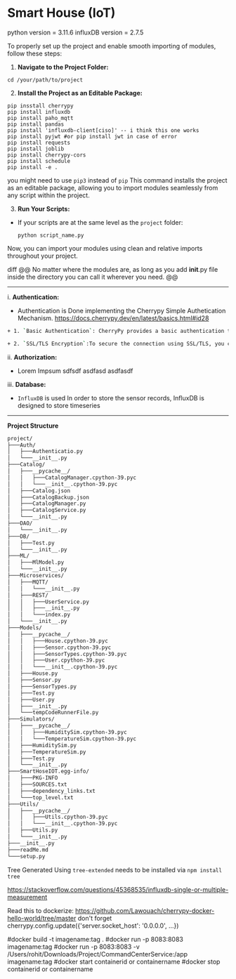 
# Smart House (IoT)
python version = 3.11.6
influxDB version = 2.7.5

To properly set up the project and enable smooth importing of modules, follow these steps:

1. **Navigate to the Project Folder:**
```
cd /your/path/to/project
```
2. **Install the Project as an Editable Package:**
```
pip insstall cherrypy
pip install influxdb
pip install paho_mqtt
pip install pandas
pip install 'influxdb-client[ciso]' -- i think this one works
pip install pyjwt #or pip install jwt in case of error
pip install requests
pip install joblib
pip install cherrypy-cors
pip install schedule
pip install -e .
```

you might need to use `pip3` instead of `pip`
This command installs the project as an editable package, allowing you to import modules seamlessly from any script within the project.


3. **Run Your Scripts:**
- If your scripts are at the same level as the `project` folder:
  ```
  python script_name.py
  ```
Now, you can import your modules using clean and relative imports throughout your project.

diff
@@ No matter where the modules are, as long as you add __init__.py file inside the directory you can call it wherever you need. @@

---
i. **Authentication:**
- Authentication is Done implementing the Cherrypy Simple Authetication Mechanism. https://docs.cherrypy.dev/en/latest/basics.html#id28
``` bash
+ 1. `Basic Authentication`: CherryPy provides a basic authentication tool that can be used to require users to authenticate before accessing certain parts of your site.

+ 2. `SSL/TLS Encryption`:To secure the connection using SSL/TLS, you can use CherryPy's tools.https tool. You need to have an SSL certificate and private key.
```

ii. **Authorization:**
- Lorem Impsum sdfsdf asdfasd asdfasdf

iii. **Database:**
- `InfluxDB` is used In order to store the sensor records, InfluxDB is designed to store timeseries

---
**Project Structure**

```bash
project/
├───Auth/
│   ├───Authenticatio.py
│   └───__init__.py
├───Catalog/
│   ├───__pycache__/
│   │   ├───CatalogManager.cpython-39.pyc
│   │   └───__init__.cpython-39.pyc
│   ├───Catalog.json
│   ├───CatalogBackup.json
│   ├───CatalogManager.py
│   ├───CatalogService.py
│   └───__init__.py
├───DAO/
│   └───__init__.py
├───DB/
│   ├───Test.py
│   └───__init__.py
├───ML/
│   ├───MlModel.py
│   └───__init__.py
├───Microservices/
│   ├───MQTT/
│   │   └───__init__.py
│   ├───REST/
│   │   ├───UserService.py
│   │   ├───__init__.py
│   │   └───index.py
│   └───__init__.py
├───Models/
│   ├───__pycache__/
│   │   ├───House.cpython-39.pyc
│   │   ├───Sensor.cpython-39.pyc
│   │   ├───SensorTypes.cpython-39.pyc
│   │   ├───User.cpython-39.pyc
│   │   └───__init__.cpython-39.pyc
│   ├───House.py
│   ├───Sensor.py
│   ├───SensorTypes.py
│   ├───Test.py
│   ├───User.py
│   ├───__init__.py
│   └───tempCodeRunnerFile.py
├───Simulators/
│   ├───__pycache__/
│   │   ├───HumiditySim.cpython-39.pyc
│   │   └───TemperatureSim.cpython-39.pyc
│   ├───HumiditySim.py
│   ├───TemperatureSim.py
│   ├───Test.py
│   └───__init__.py
├───SmartHoseIOT.egg-info/
│   ├───PKG-INFO
│   ├───SOURCES.txt
│   ├───dependency_links.txt
│   └───top_level.txt
├───Utils/
│   ├───__pycache__/
│   │   ├───Utils.cpython-39.pyc
│   │   └───__init__.cpython-39.pyc
│   ├───Utils.py
│   └───__init__.py
├───__init__.py
├───readMe.md
└───setup.py
```
Tree Generated Using `tree-extended` needs to be installed via `npm install tree`

https://stackoverflow.com/questions/45368535/influxdb-single-or-multiple-measurement


Read this to dockerize: https://github.com/Lawouach/cherrypy-docker-hello-world/tree/master
don't forget cherrypy.config.update({'server.socket_host': '0.0.0.0', ...})

#docker build -t imagename:tag .
#docker run -p 8083:8083 imagename:tag
#docker run -p 8083:8083 -v /Users/rohit/Downloads/Project/CommandCenterService:/app imagename:tag
#docker start containerid or containername
#docker stop containerid or containername
